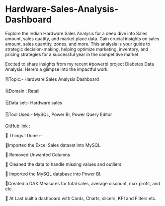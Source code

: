 # Hardware-Sales-Analysis-Dashboard

Explore the Indian Hardware Sales Analysis for a deep dive into Sales amount, sales quatity, and market place data. Gain crucial insights on sales amount, sales quantity, zones, and more. This analysis is your guide to strategic decision-making, helping optimize marketing, inventory, and pricing strategies for a successful year in the competitive market.

Excited to share insights from my recent #powerbi project Diabetes Data Analysis. Here's a glimpse into the impactful work:

🗒Topic:- Hardware Sales Analysis Dashboard

🗒Domain : Retail

🗒Data set:- Hardware sales

🗒Tool Used:- MySQL, Power BI, Power Query Editor

GitHub link : 

📝 Things I Done :-

🔹Imported the Excel Sales dataset into MySQL.

🔹 Removed Unwanted Columns

🔹 Cleaned the data to handle missing values and outliers.

🔹 Imported the MySQL database into Power BI.

🔹Created a DAX Measures for total sales, average discount, max profit, and etc.

🔹 At Last built a dashboard with Cards, Charts, slicers, KPI and Filters etc.
